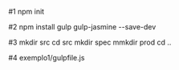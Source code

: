 #1 npm init

#2 npm install gulp gulp-jasmine --save-dev

#3 
mkdir src
cd src
mkdir spec
mmkdir prod
cd ..

#4 
exemplo1/gulpfile.js